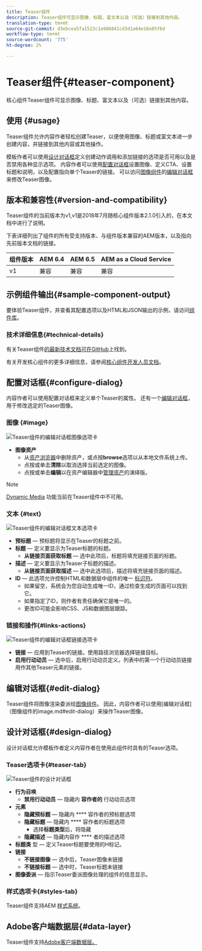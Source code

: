 ```yaml
---
title: Teaser组件
description: Teaser组件可显示图像、标题、富文本以及（可选）链接到其他内容。
translation-type: tm+mt
source-git-commit: d3ebcea5fa1523c1a986841cd3d1a64e16e85f6d
workflow-type: tm+mt
source-wordcount: '775'
ht-degree: 2%

---
```



# Teaser组件{#teaser-component}

核心组件Teaser组件可显示图像、标题、富文本以及（可选）链接到其他内容。

## 使用 {#usage}

Teaser组件允许内容作者轻松创建Teaser，以便使用图像、标题或富文本进一步创建内容，并链接到其他内容或其他操作。

模板作者可以使用[设计对话框](#design-dialog)定义创建动作调用和添加链接的选项是否可用以及是否禁用各种显示选项。 内容作者可以使用[配置对话框](#configure-dialog)设置图像、定义CTA、设置标题和说明，以及配置指向单个Teaser的链接。 可以访问[图像组件](image.md)的[编辑对话框](image.md#edit-dialog)来修改Teaser图像。

## 版本和兼容性{#version-and-compatibility}

Teaser组件的当前版本为v1,v1是2018年7月随核心组件版本2.1.0引入的，在本文档中进行了说明。

下表详细列出了组件的所有受支持版本、与组件版本兼容的AEM版本，以及指向先前版本文档的链接。

| 组件版本 | AEM 6.4 | AEM 6.5 | AEM as a Cloud Service |
|---|---|---|---|
| v1 | 兼容 | 兼容 | 兼容 |

## 示例组件输出{#sample-component-output}

要体验Teaser组件，并查看其配置选项以及HTML和JSON输出的示例，请访问[组件库](https://adobe.com/go/aem_cmp_library_teaser)。

### 技术详细信息{#technical-details}

有关Teaser组件[的最新技术文档可在GitHub](https://adobe.com/go/aem_cmp_tech_teaser_v1)上找到。

有关开发核心组件的更多详细信息，请参阅[核心组件开发人员文档](/help/developing/overview.md)。

## 配置对话框{#configure-dialog}

内容作者可以使用配置对话框来定义单个Teaser的属性。 还有一个[编辑对话框](#edit-dialog)，用于修改选定的Teaser图像。

### 图像 {#image}

![Teaser组件的编辑对话框图像选项卡](/help/assets/teaser-edit-image.png)

* **图像资产**
   * 从[资产浏览器](https://docs.adobe.com/content/help/en/experience-manager-cloud-service/sites/authoring/fundamentals/environment-tools.html)中删除资产，或点按&#x200B;**browse**&#x200B;选项以从本地文件系统上传。
   * 点按或单击&#x200B;**清除**&#x200B;以取消选择当前选定的图像。
   * 点按或单击&#x200B;**编辑**&#x200B;以在资产编辑器中[管理资产](https://docs.adobe.com/content/help/en/experience-manager-cloud-service/assets/manage/manage-digital-assets.html)的演绎版。

>[!NOTE]
>
>[Dynamic Media](image.md#dynamic-media) 功能当前在Teaser组件中不可用。

### 文本 {#text}

![Teaser组件的编辑对话框文本选项卡](/help/assets/teaser-edit-text.png)

* **预标题**  — 预标题将显示在Teaser的标题之前。
* **标题**  — 定义要显示为Teaser标题的标题。
   * **从链接页面获取标题**  — 选中此项后，标题将填充链接页面的标题。
* **描述**  — 定义要显示为Teaser子标题的描述。
   * **从链接页面获取描述**  — 选中此选项后，描述将填充链接页面的描述。
* **ID**  — 此选项允许控制HTML和数据层中组件的唯一 [标识符](/help/developing/data-layer/overview.md)。
   * 如果留空，系统会为您自动生成唯一ID，通过检查生成的页面可以找到它。
   * 如果指定了ID，则作者有责任确保它是唯一的。
   * 更改ID可能会影响CSS、JS和数据图层跟踪。

### 链接和操作{#links-actions}

![Teaser组件的编辑对话框链接选项卡](/help/assets/teaser-edit-link.png)

* **链接**  — 应用到Teaser的链接。使用路径浏览器选择链接目标。
* **启用行动动员**  — 选中后，启用行动动员定义。列表中的第一个行动动员链接用作其他Teaser元素的链接。

## 编辑对话框{#edit-dialog}

Teaser组件将图像渲染委派给[图像组件](image.md)。 因此，内容作者可以使用[编辑对话框]（图像组件的image.md#edit-dialog）来操作Teaser图像。

## 设计对话框{#design-dialog}

设计对话框允许模板作者定义内容作者在使用此组件时具有的Teaser选项。

### Teaser选项卡{#teaser-tab}

![Teaser组件的设计对话框](/help/assets/teaser-design.png)

* **行为召唤**
   * **禁用行动动员**  — 隐藏内 **容作者的** 行动动员选项
* **元素**
   * **隐藏预标题**  — 隐藏内 **** 容作者的预标题选项
   * **隐藏标题**  — 隐藏内 **** 容作者的标题选项
      * 选择&#x200B;**标题类型**&#x200B;后，将隐藏
   * **隐藏描述**  — 隐藏内容作 **** 者的描述选项
* **标题类** 型 — 定义Teaser标题要使用的H标记。
* **链接**
   * **不链接图像**  — 选中后，Teaser图像未链接
   * **不链接标题**  — 选中时，Teaser标题未链接
* **图像委派**  — 指示Teaser委派图像处理的组件的信息显示。

### 样式选项卡{#styles-tab}

Teaser组件支持AEM [样式系统](/help/get-started/authoring.md#component-styling)。

## Adobe客户端数据层{#data-layer}

Teaser组件支持[Adobe客户端数据层。](/help/developing/data-layer/overview.md)

